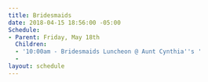 ```yaml
---
title: Bridesmaids
date: 2018-04-15 18:56:00 -05:00
Schedule:
- Parent: Friday, May 18th
  Children:
  - '10:00am - Bridesmaids Luncheon @ Aunt Cynthia''s '
  - 
layout: schedule
---
```


